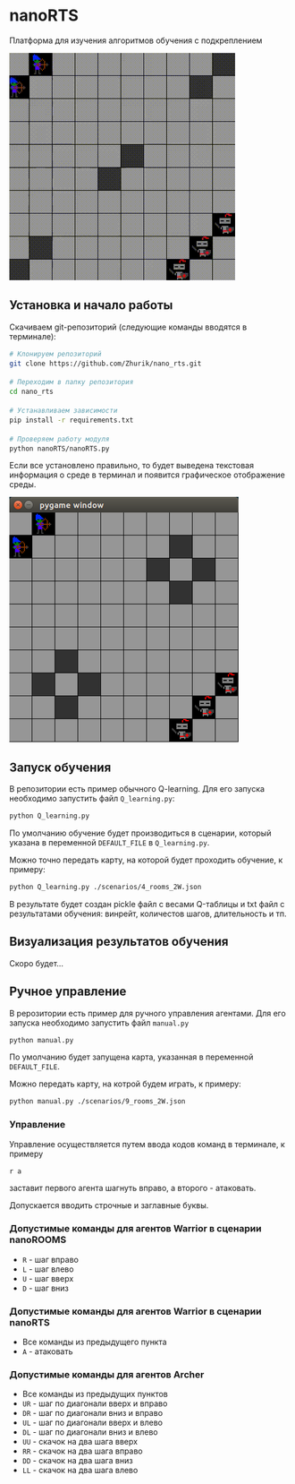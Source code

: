 # nanoRTS

Платформа для изучения алгоритмов обучения с подкреплением

![Full game](img/full_game.gif)

## Установка и начало работы

Скачиваем git-репозиторий (следующие команды вводятся в терминале):

```bash
# Клонируем репозиторий
git clone https://github.com/Zhurik/nano_rts.git

# Переходим в папку репозитория
cd nano_rts

# Устанавливаем зависимости
pip install -r requirements.txt

# Проверяем работу модуля
python nanoRTS/nanoRTS.py
```

 Если все установлено правильно, то будет выведена текстовая информация о среде в терминал и появится графическое отображение среды.

![2_forts](img/2_forts.jpg)

## Запуск обучения

В репозитории есть пример обычного Q-learning. Для его запуска необходимо запустить файл `Q_learning.py`:

```bash
python Q_learning.py
```

По умолчанию обучение будет производиться в сценарии, который указана в переменной `DEFAULT_FILE` в `Q_learning.py`.

Можно точно передать карту, на которой будет проходить обучение, к примеру:

```bash
python Q_learning.py ./scenarios/4_rooms_2W.json
```

В результате будет создан pickle файл с весами Q-таблицы и txt файл с результатами обучения: винрейт, количестов шагов, длительность и тп.

## Визуализация результатов обучения

Скоро будет...

## Ручное управление

В рерозитории есть пример для ручного управления агентами. Для его запуска необходимо запустить файл `manual.py`

```bash
python manual.py
```

По умолчанию будет запущена карта, указанная в переменной `DEFAULT_FILE`.

Можно передать карту, на котрой будем играть, к примеру:

```bash
python manual.py ./scenarios/9_rooms_2W.json
```

### Управление

Управление осуществляется путем ввода кодов команд в терминале, к примеру

```bash
r a
```

заставит первого агента шагнуть вправо, а второго - атаковать.

Допускается вводить строчные и заглавные буквы.

### Допустимые команды для агентов Warrior в сценарии nanoROOMS

* `R` - шаг вправо
* `L` - шаг влево
* `U` - шаг вверх
* `D` - шаг вниз

### Допустимые команды для агентов Warrior в сценарии nanoRTS

* Все команды из предыдущего пункта
* `A` - атаковать

### Допустимые команды для агентов Archer

* Все команды из предыдущих пунктов
* `UR` - шаг по диагонали вверх и вправо
* `DR` - шаг по диагонали вниз и вправо
* `UL` - шаг по диагонали вверх и влево
* `DL` - шаг по диагонали вниз и влево
* `UU` - скачок на два шага вверх
* `RR` - скачок на два шага вправо
* `DD` - скачок на два шага вниз
* `LL` - скачок на два шага влево

